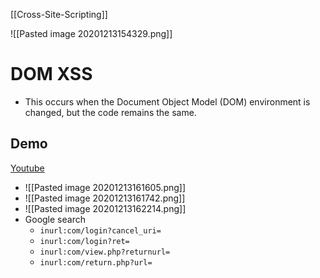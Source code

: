 [[Cross-Site-Scripting]]

![[Pasted image 20201213154329.png]]

# DOM XSS
- This occurs when the Document Object Model (DOM) environment is changed, but the code remains the same.

## Demo
[Youtube](https://www.youtube.com/watch?v=U6HXkXXx920)
- ![[Pasted image 20201213161605.png]]
- ![[Pasted image 20201213161742.png]]
- ![[Pasted image 20201213162214.png]]
- Google search 
	- `inurl:com/login?cancel_uri=`
	- `inurl:com/login?ret=`
	- `inurl:com/view.php?returnurl=`
	- `inurl:com/return.php?url=`